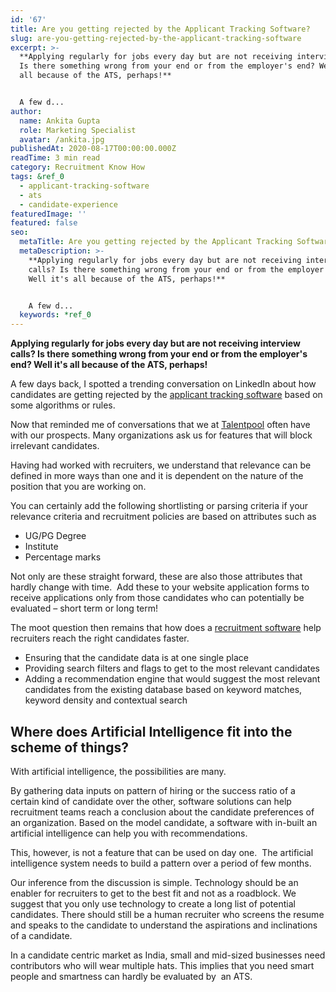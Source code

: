 ```yaml
---
id: '67'
title: Are you getting rejected by the Applicant Tracking Software?
slug: are-you-getting-rejected-by-the-applicant-tracking-software
excerpt: >-
  **Applying regularly for jobs every day but are not receiving interview calls?
  Is there something wrong from your end or from the employer's end? Well it's
  all because of the ATS, perhaps!**


  A few d...
author:
  name: Ankita Gupta
  role: Marketing Specialist
  avatar: /ankita.jpg
publishedAt: 2020-08-17T00:00:00.000Z
readTime: 3 min read
category: Recruitment Know How
tags: &ref_0
  - applicant-tracking-software
  - ats
  - candidate-experience
featuredImage: ''
featured: false
seo:
  metaTitle: Are you getting rejected by the Applicant Tracking Software?
  metaDescription: >-
    **Applying regularly for jobs every day but are not receiving interview
    calls? Is there something wrong from your end or from the employer's end?
    Well it's all because of the ATS, perhaps!**


    A few d...
  keywords: *ref_0
---
```


**Applying regularly for jobs every day but are not receiving interview calls? Is there something wrong from your end or from the employer's end? Well it's all because of the ATS, perhaps!**

A few days back, I spotted a trending conversation on LinkedIn about how candidates are getting rejected by the [applicant tracking software](https://www.thetalentpool.ai/blogs/ai-applicant-tracking-system/) based on some algorithms or rules.

Now that reminded me of conversations that we at [Talentpool](https://www.thetalentpool.ai/) often have with our prospects. Many organizations ask us for features that will block irrelevant candidates.

Having had worked with recruiters, we understand that relevance can be defined in more ways than one and it is dependent on the nature of the position that you are working on.

<!--more-->

You can certainly add the following shortlisting or parsing criteria if your relevance criteria and recruitment policies are based on attributes such as

- UG/PG Degree
- Institute
- Percentage marks

Not only are these straight forward, these are also those attributes that hardly change with time.  Add these to your website application forms to receive applications only from those candidates who can potentially be evaluated – short term or long term!

The moot question then remains that how does a [recruitment software](https://www.thetalentpool.ai/blogs/recruiting-software/) help recruiters reach the right candidates faster.

- Ensuring that the candidate data is at one single place
- Providing search filters and flags to get to the most relevant candidates
- Adding a recommendation engine that would suggest the most relevant candidates from the existing database based on keyword matches, keyword density and contextual search

## Where does Artificial Intelligence fit into the scheme of things?

With artificial intelligence, the possibilities are many.

By gathering data inputs on pattern of hiring or the success ratio of a certain kind of candidate over the other, software solutions can help recruitment teams reach a conclusion about the candidate preferences of an organization. Based on the model candidate, a software with in-built an artificial intelligence can help you with recommendations.

This, however, is not a feature that can be used on day one.  The artificial intelligence system needs to build a pattern over a period of few months.

Our inference from the discussion is simple. Technology should be an enabler for recruiters to get to the best fit and not as a roadblock. We suggest that you only use technology to create a long list of potential candidates. There should still be a human recruiter who screens the resume and speaks to the candidate to understand the aspirations and inclinations of a candidate.

In a candidate centric market as India, small and mid-sized businesses need contributors who will wear multiple hats. This implies that you need smart people and smartness can hardly be evaluated by  an ATS.
